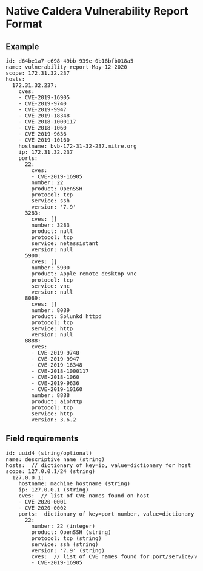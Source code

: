 # Native Caldera Vulnerability Report Format

## Example
<pre>
id: d64be1a7-c698-49bb-939e-0b18bfb018a5
name: vulnerability-report-May-12-2020
scope: 172.31.32.237
hosts:
  172.31.32.237:
    cves:
    - CVE-2019-16905
    - CVE-2019-9740
    - CVE-2019-9947
    - CVE-2019-18348
    - CVE-2018-1000117
    - CVE-2018-1060
    - CVE-2019-9636
    - CVE-2019-10160
    hostname: bvb-172-31-32-237.mitre.org
    ip: 172.31.32.237
    ports:
      22:
        cves:
        - CVE-2019-16905
        number: 22
        product: OpenSSH
        protocol: tcp
        service: ssh
        version: '7.9'
      3283:
        cves: []
        number: 3283
        product: null
        protocol: tcp
        service: netassistant
        version: null
      5900:
        cves: []
        number: 5900
        product: Apple remote desktop vnc
        protocol: tcp
        service: vnc
        version: null
      8089:
        cves: []
        number: 8089
        product: Splunkd httpd
        protocol: tcp
        service: http
        version: null
      8888:
        cves:
        - CVE-2019-9740
        - CVE-2019-9947
        - CVE-2019-18348
        - CVE-2018-1000117
        - CVE-2018-1060
        - CVE-2019-9636
        - CVE-2019-10160
        number: 8888
        product: aiohttp
        protocol: tcp
        service: http
        version: 3.6.2
</pre>

## Field requirements

<pre>
id: uuid4 (string/optional)
name: descriptive name (string)
hosts:  // dictionary of key=ip, value=dictionary for host
scope: 127.0.0.1/24 (string)
  127.0.0.1:
    hostname: machine hostname (string)
    ip: 127.0.0.1 (string)
    cves:  // list of CVE names found on host
    - CVE-2020-0001
    - CVE-2020-0002
    ports:  dictionary of key=port number, value=dictionary for port
      22:
        number: 22 (integer)
        product: OpenSSH (string)
        protocol: tcp (string)
        service: ssh (string)
        version: '7.9' (string)
        cves:  // list of CVE names found for port/service/version
        - CVE-2019-16905
</pre>
